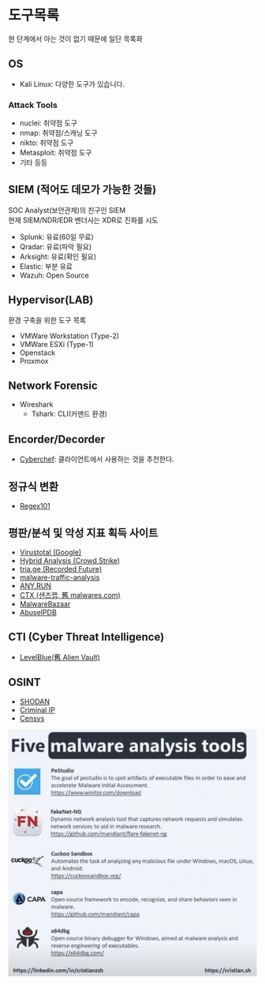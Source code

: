 # 도구목록

현 단계에서 아는 것이 없기 때문에 일단 목록화

## OS
- Kali Linux: 다양한 도구가 있습니다.

### Attack Tools
- nuclei: 취약점 도구
- nmap: 취약점/스캐닝 도구
- nikto: 취약점 도구
- Metasploit: 취약점 도구
- 기타 등등


## SIEM (적어도 데모가 가능한 것들)
SOC Analyst(보안관제)의 친구인 SIEM  
현재 SIEM/NDR/EDR 벤더사는 XDR로 진화를 시도

- Splunk: 유료(60일 무료)
- Qradar: 유료(파악 필요)
- Arksight: 유료(확인 필요)
- Elastic: 부분 유료
- Wazuh: Open Source

## Hypervisor(LAB)
환경 구축을 위한 도구 목록

- VMWare Workstation (Type-2)
- VMWare ESXi (Type-1)
- Openstack
- Proxmox

## Network Forensic
- Wireshark
    - Tshark: CLI(커맨드 환경)

## Encorder/Decorder
- [Cyberchef](https://gchq.github.io/CyberChef/): 클라이언트에서 사용하는 것을 추천한다.

## 정규식 변환
- [Regex101](https://regex101.com/)

## 평판/분석 및 악성 지표 획득 사이트
- [Virustotal (Google)](https://www.virustotal.com/)
- [Hybrid Analysis (Crowd Strike)](http://hybrid-analysis.com/)
- [tria.ge (Recorded Future)](https://tria.ge/)
- [malware-traffic-analysis](https://www.malware-traffic-analysis.net/)
- [ANY.RUN](https://any.run/)
- [CTX (샌즈랩, 舊 malwares.com)](https://www.ctx.io/)
- [MalwareBazaar](https://bazaar.abuse.ch/)
- [AbuseIPDB](https://www.abuseipdb.com/)

## CTI (Cyber Threat Intelligence)
- [LevelBlue(舊 Alien Vault)](https://otx.alienvault.com/)

## OSINT
- [SHODAN](https://www.shodan.io/)
- [Criminal IP](https://www.criminalip.io/)
- [Censys](https://search.censys.io/)




![일단 넣는거 나중에 수정 필](../images/Five_malware_analysis_tools.png)